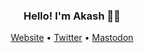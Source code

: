 <h3 align="center">Hello! I'm Akash 👋🏽</h3>

<p align="center">
  <a href="https://akashgoswami.com/">Website</a> •
  <a href="https://twitter.com/akashgoswami_">Twitter</a> •
  <a href="https://mastodon.world/@akashgoswami">Mastodon</a>
</p>
<!--
**Skyth3r/Skyth3r** is a ✨ _special_ ✨ repository because its `README.md` (this file) appears on your GitHub profile.

Here are some ideas to get you started:

- 🔭 I’m currently working on ...
- 🌱 I’m currently learning ...
- 👯 I’m looking to collaborate on ...
- 🤔 I’m looking for help with ...
- 💬 Ask me about ...
- 📫 How to reach me: ...
- 😄 Pronouns: ...
- ⚡ Fun fact: ...
-->
